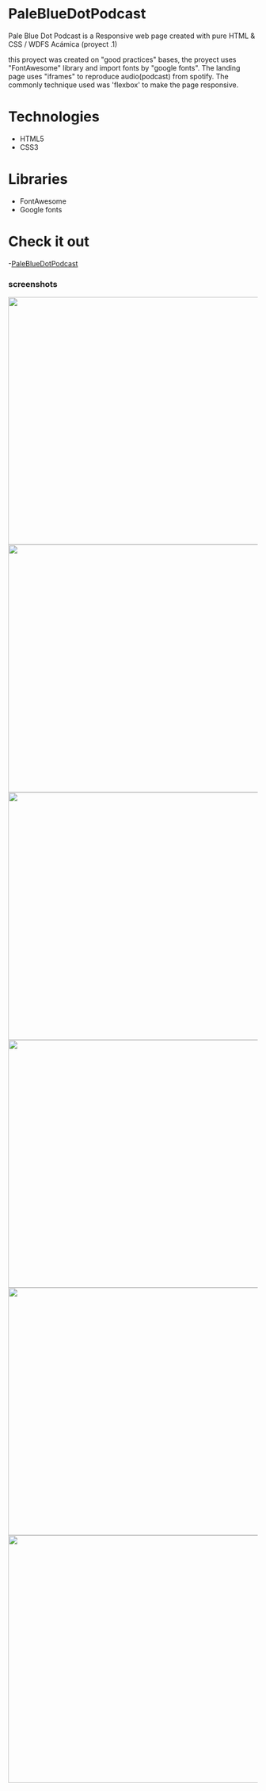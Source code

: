 # PaleBlueDotPodcast
Pale Blue Dot Podcast is a Responsive web page created with pure HTML & CSS / WDFS Acámica (proyect .1)

this proyect was created on "good practices" bases, the proyect uses "FontAwesome" library and import fonts by "google fonts".
The landing page uses "iframes" to reproduce audio(podcast) from spotify.
The commonly technique used was 'flexbox' to make the page responsive.

# Technologies
- HTML5
- CSS3

# Libraries
- FontAwesome
- Google fonts

# Check it out
-[PaleBlueDotPodcast](https://mickyrendon.github.io/PaleBlueDotPodcast/)

### screenshots

<img src="![imagen](https://user-images.githubusercontent.com/64873799/148286108-323a46ba-74a3-4d40-83a5-93b89f1c16d6.png)" width="800rem" height="500rem">


<img src="![imagen](https://user-images.githubusercontent.com/64873799/148286406-5fcd2350-c415-45b8-ad7e-8729b5ee5cf3.png)" width="800rem" height="500rem">

<img src="![imagen](https://user-images.githubusercontent.com/64873799/148286518-2c76392f-b87e-480b-898c-f3c0e1e46e15.png)" width="800rem" height="500rem">

<img src="![imagen](https://user-images.githubusercontent.com/64873799/148286677-40dc67f8-cbb7-4bc4-9078-a5fc96d0c683.png)" width="800rem" height="500rem">

<img src="" width="800rem" height="500rem">

<img src="" width="800rem" height="500rem">
